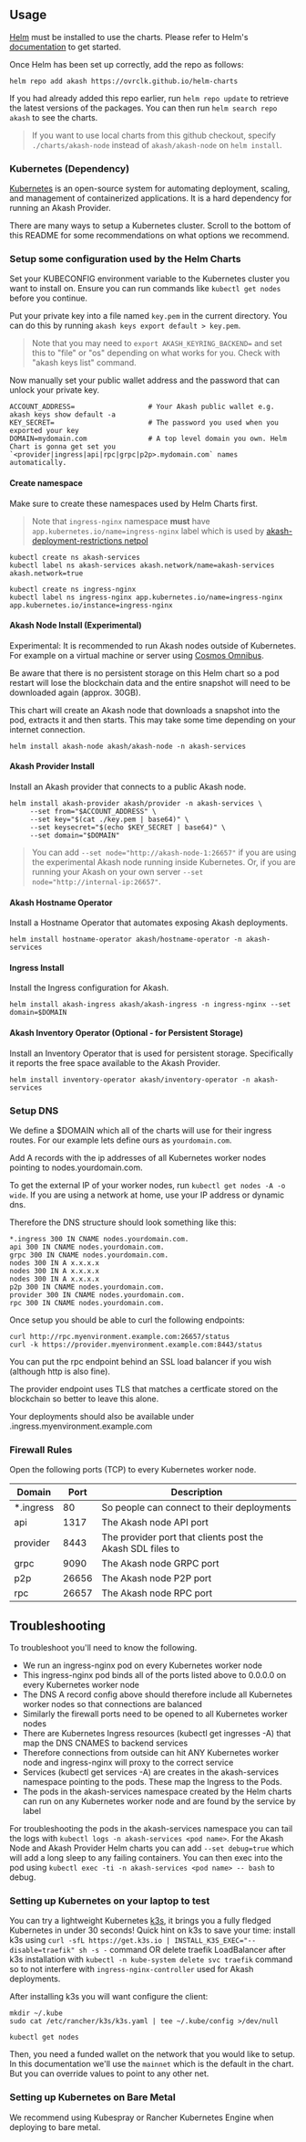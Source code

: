 ## Usage

[Helm](https://helm.sh) must be installed to use the charts. Please refer to
Helm's [documentation](https://helm.sh/docs) to get started.

Once Helm has been set up correctly, add the repo as follows:

```
helm repo add akash https://ovrclk.github.io/helm-charts
```

If you had already added this repo earlier, run `helm repo update` to retrieve
the latest versions of the packages. You can then run `helm search repo akash` to see the charts.

> If you want to use local charts from this github checkout, specify `./charts/akash-node` instead of `akash/akash-node` on `helm install`.

### Kubernetes (Dependency)

[Kubernetes](https://kubernetes.io/) is an open-source system for automating deployment, scaling, and management of containerized applications. It is a hard dependency for running an Akash Provider.

There are many ways to setup a Kubernetes cluster. Scroll to the bottom of this README for some recommendations on what options we recommend.

### Setup some configuration used by the Helm Charts

Set your KUBECONFIG environment variable to the Kubernetes cluster you want to install on. Ensure you can run commands like `kubectl get nodes` before you continue.

Put your private key into a file named `key.pem` in the current directory. You can do this by running `akash keys export default > key.pem`.

> Note that you may need to `export AKASH_KEYRING_BACKEND=` and set this to "file" or "os" depending on what works for you. Check with "akash keys list" command.

Now manually set your public wallet address and the password that can unlock your private key.

```
ACCOUNT_ADDRESS=                  # Your Akash public wallet e.g. akash keys show default -a
KEY_SECRET=                       # The password you used when you exported your key
DOMAIN=mydomain.com               # A top level domain you own. Helm Chart is gonna get set you `<provider|ingress|api|rpc|grpc|p2p>.mydomain.com` names automatically.
```

#### Create namespace

Make sure to create these namespaces used by Helm Charts first.

> Note that `ingress-nginx` namespace **must** have `app.kubernetes.io/name=ingress-nginx` label which is used by [akash-deployment-restrictions netpol](https://github.com/ovrclk/akash/blob/4a188686a68b3f7fbdc51b14dd8bff4b6689d94e/provider/cluster/kube/builder/netpol.go#L73)

```
kubectl create ns akash-services
kubectl label ns akash-services akash.network/name=akash-services akash.network=true

kubectl create ns ingress-nginx
kubectl label ns ingress-nginx app.kubernetes.io/name=ingress-nginx app.kubernetes.io/instance=ingress-nginx
```

#### Akash Node Install (Experimental)

Experimental: It is recommended to run Akash nodes outside of Kubernetes. For example on a virtual machine or server using [Cosmos Omnibus](https://github.com/ovrclk/cosmos-omnibus).

Be aware that there is no persistent storage on this Helm chart so a pod restart will lose the blockchain data and the entire snapshot will need to be downloaded again (approx. 30GB).

This chart will create an Akash node that downloads a snapshot into the pod, extracts it and then starts. This may take some time depending on your internet connection.

```
helm install akash-node akash/akash-node -n akash-services
```

#### Akash Provider Install

Install an Akash provider that connects to a public Akash node.

```
helm install akash-provider akash/provider -n akash-services \
     --set from="$ACCOUNT_ADDRESS" \
     --set key="$(cat ./key.pem | base64)" \
     --set keysecret="$(echo $KEY_SECRET | base64)" \
     --set domain="$DOMAIN"
```

> You can add `--set node="http://akash-node-1:26657"` if you are using the experimental Akash node running inside Kubernetes. Or, if you are running your Akash on your own server `--set node="http://internal-ip:26657"`.

#### Akash Hostname Operator

Install a Hostname Operator that automates exposing Akash deployments.

```
helm install hostname-operator akash/hostname-operator -n akash-services
```

#### Ingress Install

Install the Ingress configuration for Akash.

```
helm install akash-ingress akash/akash-ingress -n ingress-nginx --set domain=$DOMAIN
```

#### Akash Inventory Operator (Optional - for Persistent Storage)

Install an Inventory Operator that is used for persistent storage. Specifically it reports the free space available to the Akash Provider.

```
helm install inventory-operator akash/inventory-operator -n akash-services
```

### Setup DNS

We define a $DOMAIN which all of the charts will use for their ingress routes. For our example lets define ours as `yourdomain.com`.

Add A records with the ip addresses of all Kubernetes worker nodes pointing to nodes.yourdomain.com.

To get the external IP of your worker nodes, run `kubectl get nodes -A -o wide`. If you are using a network at home, use your IP address or dynamic dns.

Therefore the DNS structure should look something like this:

```
*.ingress 300 IN CNAME nodes.yourdomain.com.
api 300 IN CNAME nodes.yourdomain.com.
grpc 300 IN CNAME nodes.yourdomain.com.
nodes 300 IN A x.x.x.x
nodes 300 IN A x.x.x.x
nodes 300 IN A x.x.x.x
p2p 300 IN CNAME nodes.yourdomain.com.
provider 300 IN CNAME nodes.yourdomain.com.
rpc 300 IN CNAME nodes.yourdomain.com.
```

Once setup you should be able to curl the following endpoints:

```
curl http://rpc.myenvironment.example.com:26657/status
curl -k https://provider.myenvironment.example.com:8443/status
```

You can put the rpc endpoint behind an SSL load balancer if you wish (although http is also fine).

The provider endpoint uses TLS that matches a certficate stored on the blockchain so better to leave this alone.

Your deployments should also be available under <id>.ingress.myenvironment.example.com

### Firewall Rules

Open the following ports (TCP) to every Kubernetes worker node.

| Domain     | Port  | Description                                                |
| ---------- | ----- | ---------------------------------------------------------- |
| \*.ingress | 80    | So people can connect to their deployments                 |
| api        | 1317  | The Akash node API port                                    |
| provider   | 8443  | The provider port that clients post the Akash SDL files to |
| grpc       | 9090  | The Akash node GRPC port                                   |
| p2p        | 26656 | The Akash node P2P port                                    |
| rpc        | 26657 | The Akash node RPC port                                    |

## Troubleshooting

To troubleshoot you'll need to know the following.

- We run an ingress-nginx pod on every Kubernetes worker node
- This ingress-nginx pod binds all of the ports listed above to 0.0.0.0 on every Kubernetes worker node
- The DNS A record config above should therefore include all Kubernetes worker nodes so that connections are balanced
- Similarly the firewall ports need to be opened to all Kubernetes worker nodes
- There are Kubernetes Ingress resources (kubectl get ingresses -A) that map the DNS CNAMES to backend services
- Therefore connections from outside can hit ANY Kubernetes worker node and ingress-nginx will proxy to the correct service
- Services (kubectl get services -A) are creates in the akash-services namespace pointing to the pods. These map the Ingress to the Pods.
- The pods in the akash-services namespace created by the Helm charts can run on any Kubernetes worker node and are found by the service by label

For troubleshooting the pods in the akash-services namespace you can tail the logs with `kubectl logs -n akash-services <pod name>`. For the Akash Node and Akash Provider Helm charts you can add `--set debug=true` which will add a long sleep to any failing containers. You can then exec into the pod using `kubectl exec -ti -n akash-services <pod name> -- bash` to debug.

### Setting up Kubernetes on your laptop to test

You can try a lightweight Kubernetes [k3s](https://k3s.io/), it brings you a fully fledged Kubernetes in under 30 seconds! Quick hint on k3s to save your time: install k3s using `curl -sfL https://get.k3s.io | INSTALL_K3S_EXEC="--disable=traefik" sh -s -` command OR delete traefik LoadBalancer after k3s installation with `kubectl -n kube-system delete svc traefik` command so to not interfere with `ingress-nginx-controller` used for Akash deployments.

After installing k3s you will want configure the client:

```
mkdir ~/.kube
sudo cat /etc/rancher/k3s/k3s.yaml | tee ~/.kube/config >/dev/null

kubectl get nodes
```

Then, you need a funded wallet on the network that you would like to setup. In this documentation we'll use the `mainnet` which is the default in the chart. But you can override values to point to any other net.

### Setting up Kubernetes on Bare Metal

We recommend using Kubespray or Rancher Kubernetes Engine when deploying to bare metal.
